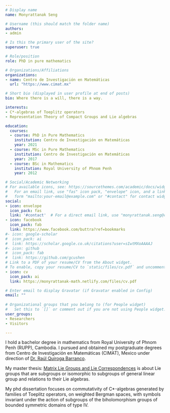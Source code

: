 ```yaml
---
# Display name
name: Monyrattanak Seng

# Username (this should match the folder name)
authors:
- admin

# Is this the primary user of the site?
superuser: true

# Role/position
role: PhD in pure mathematics

# Organizations/Affiliations
organizations:
- name: Centro de Investigación en Matemáticas
  url: "https://www.cimat.mx"

# Short bio (displayed in user profile at end of posts)
bio: Where there is a will, there is a way.

interests:
- C*-algebras of Toeplitz operators
- Representation Theory of Compact Groups and Lie algebras

education:
  courses:
  - course: PhD in Pure Mathematics
    institution: Centro de Investigación en Matemáticas
    year: 2021
  - course: MSc in Pure Mathematics
    institution: Centro de Investigación en Matemáticas
    year: 2017
  - course: BSc in Mathematics
    institution: Royal University of Phnom Penh
    year: 2012

# Social/Academic Networking
# For available icons, see: https://sourcethemes.com/academic/docs/widgets/#icons
#   For an email link, use "fas" icon pack, "envelope" icon, and a link in the
#   form "mailto:your-email@example.com" or "#contact" for contact widget.
social:
- icon: envelope
  icon_pack: fas
  link: '#contact'  # For a direct email link, use "monyrattanak.seng@cimat.mx".
- icon: facebook
  icon_pack: fab
  link: https://www.facebook.com/buttra?ref=bookmarks
#- icon: google-scholar
#  icon_pack: ai
#  link: https://scholar.google.co.uk/citations?user=sIwtMXoAAAAJ
#- icon: github
#  icon_pack: fab
#  link: https://github.com/gcushen
# Link to a PDF of your resume/CV from the About widget.
# To enable, copy your resume/CV to `static/files/cv.pdf` and uncomment the lines below.  
- icon: cv
  icon_pack: ai
  link: https://monyrattanak-math.netlify.com/files/cv.pdf

# Enter email to display Gravatar (if Gravatar enabled in Config)
email: ""
  
# Organizational groups that you belong to (for People widget)
#   Set this to `[]` or comment out if you are not using People widget.  
user_groups:
- Researchers
- Visitors

---
```


I hold a bachelor degree in mathematics from Royal University of Phnom Penh (RUPP), Cambodia. I pursued and obtained my postgraduate degrees from Centro de Investigación en Matemáticas (CIMAT), Mexico under direction of <a href="https://www.cimat.mx/~quiroga/" target="_blank"> Dr. Raúl Quiroga Barranco</a>. 

My master thesis: <a href="https://cimat.repositorioinstitucional.mx/jspui/bitstream/1008/732/1/TE%20639.pdf" target="_blank"> Matrix Lie Groups and Lie Correspondences</a> is about Lie groups that are subgroups or isomorphic to subgroups of general linear group and relations to their Lie algebras.

My phd dissertation focuses on commutativity of C*-algebras generated by families of Toeplitz operators, on weighted Bergman spaces, with symbols invariant under the action of subgroups of the biholomorphism groups of bounded symmetric domains of type IV. 
